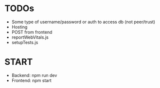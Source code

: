 # TODOs
- Some type of username/password or auth to access db (not peer/trust)
- Hosting
- POST from frontend
- reportWebVitals.js
- setupTests.js

# START
- Backend: npm run dev
- Frontend: npm start